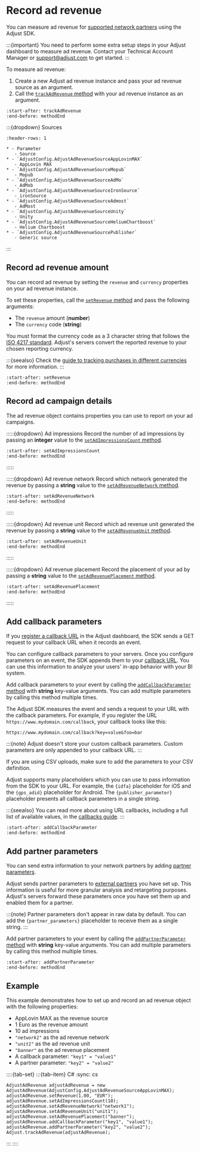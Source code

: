 # Record ad revenue

You can measure ad revenue for [supported network partners](https://help.adjust.com/en/article/ad-revenue) using the Adjust SDK.

:::{important}
You need to perform some extra setup steps in your Adjust dashboard to measure ad revenue. Contact your Technical Account Manager or <support@adjust.com> to get started.
:::

To measure ad revenue:

1. Create a new Adjust ad revenue instance and pass your ad revenue source as an argument.
2. Call the [`trackAdRevenue` method](unity-trackAdRevenue-invocation) with your ad revenue instance as an argument.

```{include} /unity/fragments/Adjust.md
:start-after: trackAdRevenue
:end-before: methodEnd
```

:::{dropdown} Sources

```{list-table}
:header-rows: 1

* - Parameter
   - Source
* - `AdjustConfig.AdjustAdRevenueSourceAppLovinMAX`
   - AppLovin MAX
* - `AdjustConfig.AdjustAdRevenueSourceMopub`
   - Mopub
* - `AdjustConfig.AdjustAdRevenueSourceAdMo`
   - AdMob
* - `AdjustConfig.AdjustAdRevenueSourceIronSource`
   - ironSource
* - `AdjustConfig.AdjustAdRevenueSourceAdmost`
   - AdMost
* - `AdjustConfig.AdjustAdRevenueSourceUnity`
   - Unity
* - `AdjustConfig.AdjustAdRevenueSourceHeliumChartboost`
   - Helium Chartboost
* - `AdjustConfig.AdjustAdRevenueSourcePublisher`
   - Generic source
```
:::

## Record ad revenue amount

You can record ad revenue by setting the `revenue` and `currency` properties on your ad revenue instance.

To set these properties, call the [`setRevenue` method](unity-AdjustAdRevenue-setRevenue-invocation) and pass the following arguments:

* The `revenue` amount (**number**)
* The `currency` code (**string**)

You must format the currency code as a 3 character string that follows the [ISO 4217 standard](https://www.iban.com/currency-codes). Adjust's servers convert the reported revenue to your chosen reporting currency. 

:::{seealso}
Check the [guide to tracking purchases in different currencies](https://help.adjust.com/en/article/currency-conversion) for more information.
:::

```{include} /unity/fragments/AdjustAdRevenue.md
:start-after: setRevenue
:end-before: methodEnd
```

## Record ad campaign details

The ad revenue object contains properties you can use to report on your ad campaigns.

:::::{dropdown} Ad impressions
Record the number of ad impressions by passing an **integer** value to the [`setAdImpressionsCount` method](unity-setAdImpressionsCount-invocation).

```{include} /unity/fragments/AdjustAdRevenue.md
:start-after: setAdImpressionsCount
:end-before: methodEnd
```
:::::

:::::{dropdown} Ad revenue network
Record which network generated the revenue by passing a **string** value to the [`setAdRevenueNetwork` method](unity-setAdRevenueNetwork-invocation).

```{include} /unity/fragments/AdjustAdRevenue.md
:start-after: setAdRevenueNetwork
:end-before: methodEnd
```
:::::

:::::{dropdown} Ad revenue unit
Record which ad revenue unit generated the revenue by passing a **string** value to the [`setAdRevenueUnit` method](unity-setAdRevenueUnit-invocation).

```{include} /unity/fragments/AdjustAdRevenue.md
:start-after: setAdRevenueUnit
:end-before: methodEnd
```
:::::

:::::{dropdown} Ad revenue placement
Record the placement of your ad by passing a **string** value to the [`setAdRevenuePlacement` method](unity-setAdRevenuePlacement-invocation).

```{include} /unity/fragments/AdjustAdRevenue.md
:start-after: setAdRevenuePlacement
:end-before: methodEnd
```
:::::

## Add callback parameters

If you [register a callback URL](https://help.adjust.com/en/article/best-practices-callbacks) in the Adjust dashboard, the SDK sends a GET request to your callback URL when it records an event.

You can configure callback parameters to your servers. Once you configure parameters on an event, the SDK appends them to your [callback URL](https://help.adjust.com/en/article/raw-data-exports). You can use this information to analyze your users' in-app behavior with your BI system.

Add callback parameters to your event by calling the [`addCallbackParameter` method](unity-AdjustAdRevenue-addCallbackParameter-invocation) with **string** key-value arguments. You can add multiple parameters by calling this method multiple times.

The Adjust SDK measures the event and sends a request to your URL with the callback parameters. For example, if you register the URL `https://www.mydomain.com/callback`, your callback looks like this:

```
https://www.mydomain.com/callback?key=value&foo=bar
```

:::{note}
Adjust doesn't store your custom callback parameters. Custom parameters are only appended to your callback URL.
:::

If you are using CSV uploads, make sure to add the parameters to your CSV definition.

Adjust supports many placeholders which you can use to pass information from the SDK to your URL. For example, the `{idfa}` placeholder for iOS and the `{gps_adid}` placeholder for Android. The `{publisher_parameter}` placeholder presents all callback parameters in a single string.

:::{seealso}
You can read more about using URL callbacks, including a full list of available values, in the [callbacks guide](https://help.adjust.com/en/article/callbacks).
:::

```{include} /unity/fragments/AdjustAdRevenue.md
:start-after: addCallbackParameter
:end-before: methodEnd
```

## Add partner parameters

You can send extra information to your network partners by adding [partner parameters](https://help.adjust.com/en/article/advanced-event-setup#receive-custom-data-with-partner-parameters).

Adjust sends partner parameters to [external partners](https://help.adjust.com/en/article/integrated-partners) you have set up. This information is useful for more granular analysis and retargeting purposes. Adjust's servers forward these parameters once you have set them up and enabled them for a partner.

:::{note}
Partner parameters don't appear in raw data by default. You can add the `{partner_parameters}` placeholder to receive them as a single string.
:::

Add partner parameters to your event by calling the [`addPartnerParameter` method](unity-AdjustAdRevenue-addPartnerParameter-invocation) with **string** key-value arguments. You can add multiple parameters by calling this method multiple times.

```{include} /unity/fragments/AdjustAdRevenue.md
:start-after: addPartnerParameter
:end-before: methodEnd
```

## Example

This example demonstrates how to set up and record an ad revenue object with the following properties:

* AppLovin MAX as the revenue source
* 1 Euro as the revenue amount
* 10 ad impressions
* *`"network1"`* as the ad revenue network
* *`"unit1"`* as the ad revenue unit
* *`"banner"`* as the ad revenue placement
* A callback parameter: `"key1" = "value1"`
* A partner parameter: `"key2" = "value2"`

::::{tab-set}
:::{tab-item} C#
:sync: cs

```{code-block} cs
AdjustAdRevenue adjustAdRevenue = new AdjustAdRevenue(AdjustConfig.AdjustAdRevenueSourceAppLovinMAX);
adjustAdRevenue.setRevenue(1.00, "EUR");
adjustAdRevenue.setAdImpressionsCount(10);
adjustAdRevenue.setAdRevenueNetwork("network1");
adjustAdRevenue.setAdRevenueUnit("unit1");
adjustAdRevenue.setAdRevenuePlacement("banner");
adjustAdRevenue.addCallbackParameter("key1", "value1");
adjustAdRevenue.addPartnerParameter("key2", "value2");
Adjust.trackAdRevenue(adjustAdRevenue);
```
:::
::::
